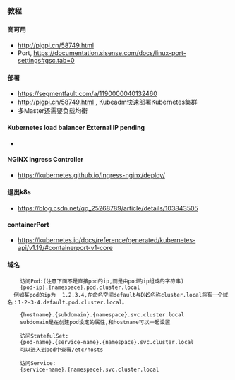 

### 教程
#### 高可用
* http://pigpi.cn/58749.html
* Port, https://documentation.sisense.com/docs/linux-port-settings#gsc.tab=0

#### 部署
* https://segmentfault.com/a/1190000040132460
* http://pigpi.cn/58749.html , Kubeadm快速部署Kubernetes集群
* 多Master还需要负载均衡



#### Kubernetes load balancer External IP pending
*

#### NGINX Ingress Controller
* https://kubernetes.github.io/ingress-nginx/deploy/


#### 退出k8s
* https://blog.csdn.net/qq_25268789/article/details/103843505


#### containerPort
* https://kubernetes.io/docs/reference/generated/kubernetes-api/v1.19/#containerport-v1-core


#### 域名
```
    访问Pod:(注意下面不是直接pod的ip,而是由pod的ip组成的字符串)
    {pod-ip}.{namespace}.pod.cluster.local
  例如某pod的ip为  1.2.3.4,在命名空间default与DNS名称cluster.local将有一个域名：1-2-3-4.default.pod.cluster.local。

    {hostname}.{subdomain}.{namespace}.svc.cluster.local
    subdomain是在创建pod设定的属性,和hostname可以一起设置
    
    访问StatefulSet:
    {pod-name}.{service-name}.{namespace}.svc.cluster.local
    可以进入到pod中查看/etc/hosts
    
    访问Service:
    {service-name}.{namespace}.svc.cluster.local


```
